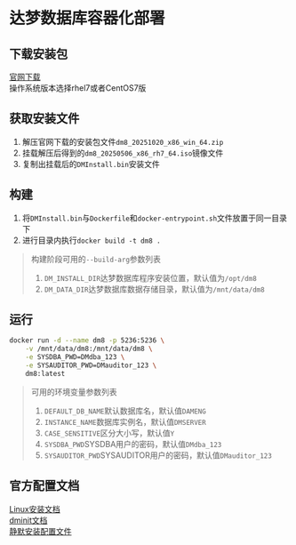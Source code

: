 # 达梦数据库容器化部署

## 下载安装包
[官网下载](https://eco.dameng.com/download/)  
操作系统版本选择rhel7或者CentOS7版

## 获取安装文件
1. 解压官网下载的安装包文件`dm8_20251020_x86_win_64.zip`
1. 挂载解压后得到的`dm8_20250506_x86_rh7_64.iso`镜像文件
1. 复制出挂载后的`DMInstall.bin`安装文件

## 构建
1. 将`DMInstall.bin`与`Dockerfile`和`docker-entrypoint.sh`文件放置于同一目录下
1. 进行目录内执行`docker build -t dm8 .`
> 构建阶段可用的`--build-arg`参数列表
> 1. `DM_INSTALL_DIR`达梦数据库程序安装位置，默认值为`/opt/dm8`
> 1. `DM_DATA_DIR`达梦数据库数据存储目录，默认值为`/mnt/data/dm8`

## 运行
```bash
docker run -d --name dm8 -p 5236:5236 \
    -v /mnt/data/dm8:/mnt/data/dm8 \
    -e SYSDBA_PWD=DMdba_123 \
    -e SYSAUDITOR_PWD=DMauditor_123 \
    dm8:latest
``` 
> 可用的环境变量参数列表
> 1. `DEFAULT_DB_NAME`默认数据库名，默认值`DAMENG`
> 1. `INSTANCE_NAME`数据库实例名，默认值`DMSERVER`
> 1. `CASE_SENSITIVE`区分大小写，默认值`Y`
> 1. `SYSDBA_PWD`SYSDBA用户的密码，默认值`DMdba_123`
> 1. `SYSAUDITOR_PWD`SYSAUDITOR用户的密码，默认值`DMauditor_123`

## 官方配置文档
[Linux安装文档](https://eco.dameng.com/document/dm/zh-cn/start/install-dm-linux-prepare.html)  
[dminit文档](https://eco.dameng.com/document/dm/zh-cn/pm/dminit-function-introduction.html)  
[静默安装配置文件](https://eco.dameng.com/document/dm/zh-cn/pm/dm8-appendix.html#5.2%20%E9%9D%99%E9%BB%98%E5%AE%89%E8%A3%85%E9%85%8D%E7%BD%AE%E6%96%87%E4%BB%B6%E6%A8%A1%E6%9D%BF)  
